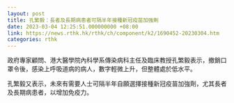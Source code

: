 ```yaml
---
layout: post
title: 孔繁毅：長者及長期病患者可隔半年接種新冠疫苗加強劑
date: 2023-03-04 12:25:51.000000000 +08:00
link: https://news.rthk.hk/rthk/ch/component/k2/1690452-20230304.htm
categories: rthk
---
```


政府專家顧問、港大醫學院內科學系傳染病科主任及臨床教授孔繁毅表示，撤銷口罩令後，感染上呼吸道病的病人，數字輕微上升，但整體處於低水平。

孔繁毅又表示，未來有需要人士可隔半年自願選擇接種新冠疫苗加強劑，尤其長者及長期病患者，以增加免疫力。
